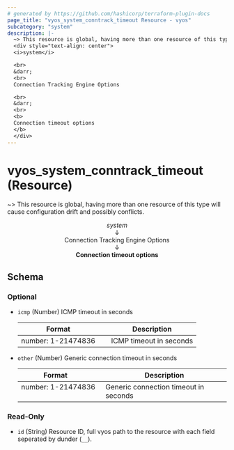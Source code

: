 ```yaml
---
# generated by https://github.com/hashicorp/terraform-plugin-docs
page_title: "vyos_system_conntrack_timeout Resource - vyos"
subcategory: "system"
description: |-
  ~> This resource is global, having more than one resource of this type will cause configuration drift and possibly conflicts.
  <div style="text-align: center">
  <i>system</i>

  <br>
  &darr;
  <br>
  Connection Tracking Engine Options

  <br>
  &darr;
  <br>
  <b>
  Connection timeout options
  </b>
  </div>
---
```


# vyos_system_conntrack_timeout (Resource)

~> This resource is global, having more than one resource of this type will cause configuration drift and possibly conflicts.

<div style="text-align: center">
<i>system</i>

<br>
&darr;
<br>
Connection Tracking Engine Options

<br>
&darr;
<br>
<b>
Connection timeout options
</b>
</div>



<!-- schema generated by tfplugindocs -->
## Schema

### Optional

- `icmp` (Number) ICMP timeout in seconds

    |  Format &emsp; | Description  |
    |----------|---------------|
    |  number: 1-21474836  &emsp; |  ICMP timeout in seconds  |
- `other` (Number) Generic connection timeout in seconds

    |  Format &emsp; | Description  |
    |----------|---------------|
    |  number: 1-21474836  &emsp; |  Generic connection timeout in seconds  |

### Read-Only

- `id` (String) Resource ID, full vyos path to the resource with each field seperated by dunder (`__`).
